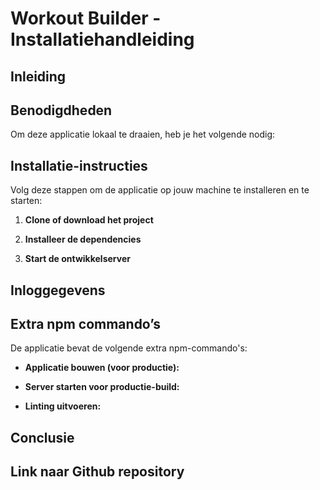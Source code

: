 # Workout Builder - Installatiehandleiding

## Inleiding

## Benodigdheden
Om deze applicatie lokaal te draaien, heb je het volgende nodig:



## Installatie-instructies
Volg deze stappen om de applicatie op jouw machine te installeren en te starten:

1. **Clone of download het project**


2. **Installeer de dependencies**


3. **Start de ontwikkelserver**


## Inloggegevens



## Extra npm commando’s
De applicatie bevat de volgende extra npm-commando's:

- **Applicatie bouwen (voor productie):**

- **Server starten voor productie-build:**

- **Linting uitvoeren:**


## Conclusie

## Link naar Github repository
